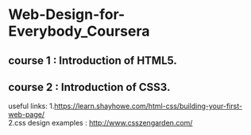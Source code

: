 # Web-Design-for-Everybody_Coursera
## course 1 : Introduction of HTML5.<br>
## course 2 : Introduction of CSS3. <br> 
useful links: 1.https://learn.shayhowe.com/html-css/building-your-first-web-page/<br>
              2.css design examples : http://www.csszengarden.com/
          

